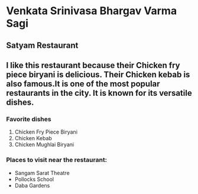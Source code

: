 # Venkata Srinivasa Bhargav Varma Sagi
## Satyam Restaurant
I like this restaurant because their **Chicken** fry piece **biryani** is delicious. Their **Chicken kebab** is also famous.It is one of the most popular restaurants in the city. It is known for its versatile dishes.
---
### Favorite dishes
1) Chicken Fry Piece Biryani
2) Chicken Kebab
3) Chicken Mughlai Biryani

### Places to visit near the restaurant:
- Sangam Sarat Theatre
- Pollocks School
- Daba Gardens

